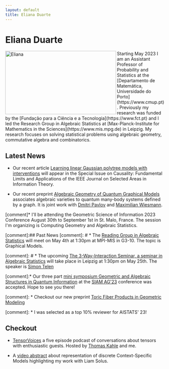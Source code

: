 ```yaml
---
layout: default
title: Eliana Duarte 
---
```


# Eliana Duarte
<img src="/assets/Eliana.jpg" alt="Eliana" align="left" style="width:350px;height:200px;">
Starting May 2023 I am an Assistant Professor of Probability and Statistics at the
[Departamento de Matemática, Universidade do Porto](https://www.cmup.pt). Previously my research was funded  by
the [Fundação para a Ciência e a Tecnologia](https://www.fct.pt)   and I 
led the Research Group in Algebraic Statistics at  [Max-Planck-Institute for Mathematics in the Sciences](https://www.mis.mpg.de) in 
Leipzig. My research focuses on solving statistical problems using algebraic geometry, commutative
algebra and combinatorics.

## Latest News
* Our recent article [Learning linear Gaussian polytree models with interventions](https://ieeexplore.ieee.org/document/10299801) will appear in the Special Issue on Causality: Fundamental Limits and Applications of the IEEE Journal on Selected Areas in Information Theory.

* Our recent preprint [Algebraic Geometry of Quantum Graphical Models](https://arxiv.org/abs/2308.11538) associates
algebraic varieties to quantum many-body systems defined by a graph. It is joint work with
[Dmitri Pavlov](https://dmmpavlov.github.io) and [Maximilian Wiesmann](https://maximilianwiesmann.github.io).

[comment]* I'll be attending the Geometric Science of Information 2023 Conference August 30th to September 1st in St. Malo, France. The session I'm organizing is Computing Geometry and Algebraic Statistics.

[comment]:## Past News
[comment]: # * The [Reading Group in Algebraic Statistics](https://emduart2.github.io/2023/03/15/ReadingGroupAstat.html) will meet on May 4th at 1:30pm at MPI-MIS in G3-10. The topic is Graphical Models.

[comment]: # * The upcoming  [The 3-Way-Interaction Seminar, a seminar in Algebraic Statistics](http://3-way-interaction.de) will take place in Leipzig at 1:30pm on May 25th. The speaker is [Simon Telen](https://simontelen.webnode.page)

[comment]:* Our three part [mini symposium Geometric and Algebraic Structures in Quantum Information](https://meetings.siam.org/sess/dsp_programsess.cfm?SESSIONCODE=77689)  at the [SIAM AG'23](https://www.siam.org/conferences/cm/conference/ag23?_ga=2.84031961.1391181692.1683103512-1015601264.1670088792) conference was accepted. Hope to see you there!

[comment]: * Checkout our new preprint [Toric Fiber Products in Geometric Modeling](https://arxiv.org/abs/2303.08754)

[comment]: * I was selected as a top 10% reviewer for AISTATS' 23!



## Checkout
* [TensorVoices](https://tensorvoices.de) a five episode podcast of conversations about tensors with enthusiastic guests. Hosted by 
    [Thomas Kahle](https://thomas-kahle.de) and me.

* A [video abstract](https://www.youtube.com/watch?v=CccVNRFmR1I) about representation of discrete Context-Specific Models highlighting my work with Liam Solus.